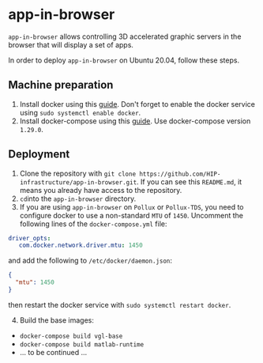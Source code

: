 # app-in-browser

`app-in-browser` allows controlling 3D accelerated graphic servers in the browser that will display a set of apps.

In order to deploy `app-in-browser` on Ubuntu 20.04, follow these steps.


## Machine preparation
1. Install docker using this [guide](https://www.digitalocean.com/community/tutorials/how-to-install-and-use-docker-on-ubuntu-20-04). Don't forget to enable the docker service using `sudo systemctl enable docker`.
2. Install docker-compose using this [guide](https://www.digitalocean.com/community/tutorials/how-to-install-and-use-docker-compose-on-ubuntu-20-04). Use docker-compose version `1.29.0`.


## Deployment
1. Clone the repository with `git clone https://github.com/HIP-infrastructure/app-in-browser.git`. If you can see this `README.md`, it means you already have access to the repository.
2. `cd`into the `app-in-browser` directory.
3. If you are using `app-in-browser` on `Pollux` or `Pollux-TDS`, you need to configure docker to use a non-standard `MTU` of `1450`. Uncomment the following lines of the `docker-compose.yml` file:
```yaml
driver_opts:
   com.docker.network.driver.mtu: 1450
```
and add the following to `/etc/docker/daemon.json`:
```json
{
  "mtu": 1450
}
```
then restart the docker service with `sudo systemctl restart docker`.

4. Build the base images:
  * `docker-compose build vgl-base`
  * `docker-compose build matlab-runtime`
  * ... to be continued ...
